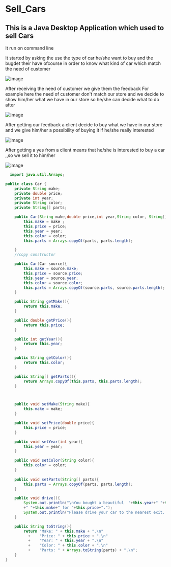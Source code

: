 # Sell_Cars
 
 ## This is a  Java Desktop Application which used to sell Cars

It run on command line

It started by asking the use the type of car he/she want to buy and the bugdet their have ofcourse in order to know what 
kind of car which match the need of customer

![image](https://user-images.githubusercontent.com/103323625/192791423-dfa8404d-10a3-4802-8aed-ec09817bb8ee.png)

After receiving the need of customer we give them the feedback 
For example here the need of customer don't match our store and we decide to show him/her what we have
in our store so he/she can decide what to do after

![image](https://user-images.githubusercontent.com/103323625/192792312-e922ad8d-02c1-4a9a-abee-4c40af704475.png)

After getting our feedback a client decide to buy what we have in our store
and we give him/her a possibility of buying it if he/she really interested 

![image](https://user-images.githubusercontent.com/103323625/192793026-59eab4b2-ff85-457d-a018-1b19eb8b40ae.png)

After getting a yes from a client means that he/she is interested to buy a car ,,so we sell it to him/her

![image](https://user-images.githubusercontent.com/103323625/192793645-97ca0d33-2650-4b7d-b806-41780a04b862.png)




```java
  import java.util.Arrays;

public class Car {
    private String make;
    private double price;
    private int year;
    private String color;
    private String[] parts;

    public Car(String make,double price,int year,String color, String[] parts){
        this.make = make ;
        this.price = price;
        this.year = year;
        this.color = color;
        this.parts = Arrays.copyOf(parts, parts.length);

    }
    //copy constructor

    public Car(Car source){
        this.make = source.make;
        this.price = source.price;
        this.year = source.year;
        this.color = source.color;
        this.parts = Arrays.copyOf(source.parts, source.parts.length);
    }

    public String getMake(){
        return this.make;
    }

    public double getPrice(){
        return this.price;
    }

    public int getYear(){
        return this.year;
    }

    public String getColor(){
        return this.color;
    }

    public String[] getParts(){
        return Arrays.copyOf(this.parts, this.parts.length);
    }



    public void setMake(String make){
        this.make = make;
    }

    public void setPrice(double price){
        this.price = price;
    }

    public void setYear(int year){
        this.year = year;
    }

    public void setColor(String color){
        this.color = color;
    }
    
    public void setParts(String[] parts){
        this.parts = Arrays.copyOf(parts, parts.length);
    }

    public void drive(){
        System.out.println("\nYou bought a beautiful  "+this.year+" "+this.color
        +" "+this.make+" for "+this.price+".");
        System.out.println("Please drive your car to the nearest exit. \n");
    }

    public String toString(){
        return "Make: " + this.make + ".\n"
          +    "Price: " + this.price + ".\n"
          +    "Year: " + this.year + ".\n"
          +    "Color: " + this.color + ".\n"
          +    "Parts: " + Arrays.toString(parts) + ".\n";
    }
}


```
